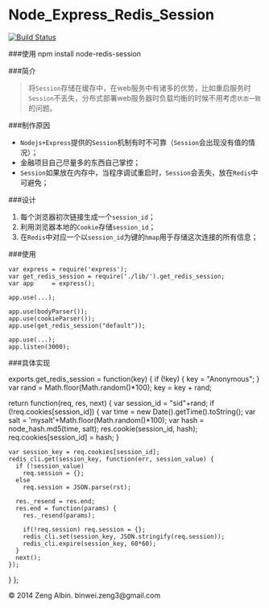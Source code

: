 Node_Express_Redis_Session
==========================
[![Build Status](https://travis-ci.org/albin3/Node_Express_Redis_Session.svg?branch=master)](https://travis-ci.org/albin3/Node_Express_Redis_Session)

###使用
	npm install node-redis-session

###简介

> 将`Session`存储在缓存中，在web服务中有诸多的优势，比如重启服务时`Session`不丢失，分布式部署web服务器时负载均衡的时候不用考虑`状态一致`的问题。

###制作原因

* `Nodejs+Express`提供的`Session`机制有时不可靠（`Session`会出现没有值的情况）；
* 金融项目自己尽量多的东西自己掌控；
* `Session`如果放在内存中，当程序调试重启时，`Session`会丢失，放在`Redis`中可避免；

###设计

1. 每个浏览器初次链接生成一个`session_id`；
2. 利用浏览器本地的`Cookie`存储`session_id`；
3. 在`Redis`中对应一个以`session_id`为键的`hmap`用于存储这次连接的所有信息；

###使用

	var express = require('express');
	var get_redis_session = require('./lib/').get_redis_session;
	var app     = express();
	
	app.use(...);
	
	app.use(bodyParser());
	app.use(cookieParser());
	app.use(get_redis_session("default"));
	
	app.use(...);
	app.listen(3000);

###具体实现

exports.get_redis_session = function(key) {
  if (!key) {
    key = "Anonymous";
  }
  var rand = Math.floor(Math.random()*100);
  key = key + rand;

  return function(req, res, next) {
    var session_id = "sid"+rand;
    if (!req.cookies[session_id]) {
      var time = new Date().getTime().toString();
      var salt = 'mysalt'+Math.floor(Math.random()*100);
      var hash = node_hash.md5(time, salt);
      res.cookie(session_id, hash);
      req.cookies[session_id] = hash;
    }

    var session_key = req.cookies[session_id];
    redis_cli.get(session_key, function(err, session_value) {
      if (!session_value) 
        req.session = {};
      else 
        req.session = JSON.parse(rst);

      res._resend = res.end;
      res.end = function(params) {
        res._resend(params);

        if(!req.session) req.session = {};
        redis_cli.set(session_key, JSON.stringify(req.session));
        redis_cli.expire(session_key, 60*60);
      }
      next();
    });
  }
};

<div class="footer">
     &copy; 2014 Zeng Albin. binwei.zeng3@gmail.com
</div>
